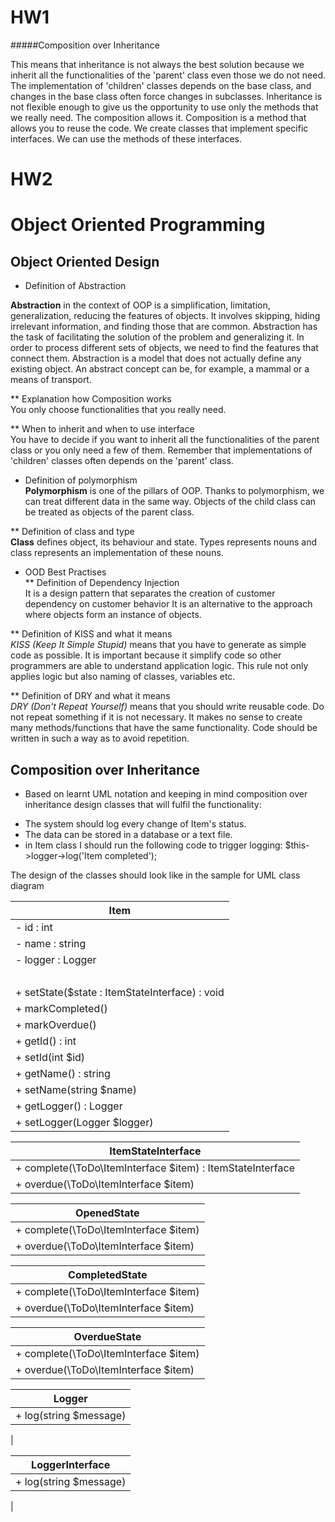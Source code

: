HW1
==
#####Composition over Inheritance

This means that inheritance is not always the best solution because we inherit all the functionalities of the 'parent' class
even those we do not need. The implementation of 'children' classes depends on the base class, and changes in the base class often force changes in subclasses.
Inheritance is not flexible enough to give us the opportunity to use only the methods that we really need. The composition allows it. 
Composition is a method that allows you to reuse the code. We create classes that implement specific interfaces. We can use the methods of these interfaces. 

HW2
==

# Object Oriented Programming
## Object Oriented Design

* Definition of Abstraction 
 
**Abstraction** in the context of OOP is a simplification, limitation, generalization, reducing the features of objects.
It involves skipping, hiding irrelevant information, and finding those that are common.
Abstraction has the task of facilitating the solution of the problem and generalizing it.
In order to process different sets of objects, we need to find the features that connect them.
Abstraction is a model that does not actually define any existing object.
An abstract concept can be, for example, a mammal or a means of transport.  

** Explanation how Composition works  
You only choose functionalities that you really need.


** When to inherit and when to use interface  
You have to decide if you want to inherit all the functionalities of the parent class or you only need a few of them.
Remember that implementations of 'children' classes often depends on the 'parent' class. 


* Definition of polymorphism  
**Polymorphism** is one of the pillars of OOP. 
Thanks to polymorphism, we can treat different data in the same way. 
Objects of the child class can be treated as objects of the parent class.
  
** Definition of class and type  
**Class** defines object, its behaviour and state.
Types represents nouns and class represents an implementation of these nouns.

* OOD Best Practises  
** Definition of Dependency Injection  
It is a design pattern that separates the creation of customer dependency on customer behavior
It is an alternative to the approach where objects form an instance of objects.

** Definition of KISS and what it means  
*KISS (Keep It Simple Stupid)* means that you have to generate as simple code as possible. 
It is important because it simplify code so other programmers are able to understand application logic.
This rule not only applies logic but also naming of classes, variables etc.

** Definition of DRY and what it means  
*DRY (Don't Repeat Yourself)* means that you should write reusable code. 
Do not repeat something if it is not necessary. 
It makes no sense to create many methods/functions that have the same functionality.
Code should be written in such a way as to avoid repetition.

 
## Composition over Inheritance
* Based on learnt UML notation and keeping in mind composition over inheritance design classes that will fulfil the functionality:
- The system should log every change of Item's status.
- The data can be stored in a database or a text file.
- in Item class I should run the following code to trigger logging:
$this->logger->log('Item completed');

The design of the classes should look like in the sample for UML class diagram


|Item
|---
|- id : int
|- name : string
|- logger : Logger
|<br>
|+ setState($state : ItemStateInterface) : void
|+ markCompleted()
|+ markOverdue()
|+ getId() : int
|+ setId(int $id)
|+ getName() : string
|+ setName(string $name)
|+ getLogger() : Logger
|+ setLogger(Logger $logger)

|ItemStateInterface
|---
|+ complete(\ToDo\ItemInterface $item) : ItemStateInterface
|+ overdue(\ToDo\ItemInterface $item)

|OpenedState
|---
|+ complete(\ToDo\ItemInterface $item)
|+ overdue(\ToDo\ItemInterface $item)

|CompletedState
|---
|+ complete(\ToDo\ItemInterface $item)
|+ overdue(\ToDo\ItemInterface $item)

|OverdueState
|---
|+ complete(\ToDo\ItemInterface $item)
|+ overdue(\ToDo\ItemInterface $item)

|Logger
|---
|+ log(string $message)
|

|LoggerInterface
|---
|+ log(string $message)
|



